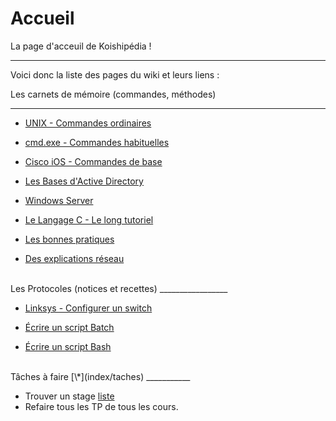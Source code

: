 # Accueil
La page d'acceuil de Koishipédia !
_________________

Voici donc la liste des pages du wiki et leurs liens :
  
Les carnets de mémoire (commandes, méthodes)  

_____________________   
	 
* [UNIX - Commandes ordinaires](index/commandes-unix-simples)  

* [cmd.exe - Commandes habituelles](index/commandes-DOS)  

* [Cisco iOS - Commandes de base](index/cisco-ios-commandes-base)  

* [Les Bases d'Active Directory](index/active-directory-bases)  
   
* [Windows Server](index/windows-server-bases)  

* [Le Langage C - Le long tutoriel](index/tutoC)  
  
* [Les bonnes pratiques](index/pratiques)  

* [Des explications réseau](index/réseau)
    
<br>
Les Protocoles (notices et recettes) 
_________________   
    
* [Linksys - Configurer un switch](index/linksys-VLAN)    
  
* [Écrire un script Batch](index/Batch)  
  
* [Écrire un script Bash](index/Bash)  

<br>
Tâches à faire [\*](index/taches) 
___________

* Trouver un stage [liste](index/taches/entreprises)
* Refaire tous les TP de tous les cours.
